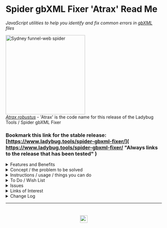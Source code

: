 # Spider gbXML Fixer 'Atrax' Read Me

_JavaScript utilities to help you identify and fix common errors in [gbXML]( http://gbxml.org ) files_


<a title="By Tirin at the English language Wikipedia, CC BY-SA 3.0, https://commons.wikimedia.org/w/index.php?curid=128531"
href="https://en.wikipedia.org/wiki/Sydney_funnel-web_spider">
<img width="256" alt="Sydney funnel-web spider" src="https://upload.wikimedia.org/wikipedia/commons/9/9f/Atrax_robustus.jpg" ><br>
<i>Atrax robustus</i></a> - 'Atrax' is the code name for this release of the Ladybug Tools / Spider gbXML Fixer



### Bookmark this link for the stable release:<br>[https://www.ladybug.tools/spider-gbxml-fixer/]( https://www.ladybug.tools/spider-gbxml-fixer/ "Always links to the release that has been tested" )

<!--
### Bookmark this link for latest release:<br>https://www.ladybug.tools/spider-gbxml-fixer/dev/

* Always links to the version currently being worked on
* Loads and checks a sample file from the [Spider gbXML sample files]( https://www.ladybug.tools/spider/#gbxml-sample-files/README.md ) folder
-->

<details>

<summary class=sumHeader title="How can we help you?" >Features and Benefits</summary>

Ladybug Tools / Spider gbXML Fixer enables you to:

* Access online and local gbXML files via URL, file open dialog box and drag & drop
* Run an extensive set of checks - with most checks also providing automated fixes
* Save fixed models as .XML or .ZIP files

The following are the checks and fixes currently implemented:

* Inspect and view files in real-time 3D - with Spider gbXML Viewer
* View file and gbXML statistics
* Check for valid text and numbers
* Check project offset distance from origin
* Check for openings with more than four vertices
* Fix missing required gbXML attributes
* Fix surfaces with invalid surface type name
* Fix surfaces with invalid ExposedToSun
* Fix surfaces with duplicate planar coordinates
* Fix surfaces with two adjacent spaces & incorrect surface type
* Fix surfaces with an extra adjacent space
* Fix surfaces with duplicate adjacent spaces
* Fix air surfaces with single adjacent space
* Fix Surfaces with CAD object ID missing

Using the Fixer should be much easier than doing searching for and replacing text in a gbXML file and should be faster than using the Spider Viewers.

</details>

<details>

<summary class=sumHeader title="Includes our mission and vision statements" >Concept / the problem to be solved</summary>

[GbXML]( http://www.gbxml.org/About_GreenBuildingXML_gbXML ) data files follow an industry-standard format and used to the transfer 3D building project data between computer aided design (CAD) program and energy analysis programs. The good people who create CAD and energy analysis applications are primarily software programmers. They have infrequent access to large numbers of actual building test cases nor can they simulate large varieties of practice-specific energy simulation workflows. The current often-repeated outcome is that building engineering practices devote much time to dealing with issues in transferring data back and forth between CAD applications and energy analysis programs - and thus losing time for creating better simulations.

Many of the issues to be found in parsing gbXML files are clerical matters that may be identified using simple text search and replace routines. Full 3D viewing of these types of errors is not needed and may actually slow things down.

The desired solution is a utility that enables seamless gbXML data transfer between applications without human intervention.

### Mission for Spider gbXML Fixer / currently

* Run basic text-based checks on gbXML files and uncover, identify, report and fix any errors or issues
* Help you access, edit and improve scripts that are customized for your needs and work well in your practice, your workflow and your skill set so that your projects are designed and built faster, cheaper and better

### Vision / future

* All errors are fixed and changes are saved with the click of a single button or just running the script on a server


### Notes

* Not all issues in gbXML files are simple, text-based issues. Some issues will require full a 3D visualization in order to be discovered and fixed. An intention is to make the workflow between a text-based fixer and full 3D fixer as seamless as possible.
* If you identify a frequently occurring error in gbXML files and supply sample files that exhibit the error, the Spider team will be pleased to build a an open-source module that identifies and fixes your issues
* Currently 'Atrax' links to scripts from TooToo14 and 'Maevia'. As and when this script matures, these dependencies may be eliminated
* The script is still at an early stage. Many more checks may be added. The user interface needs streamlining. And so on

</details>


<details>

<summary class=sumHeader title="How to use Atrax" >Instructions / usage / things you can do</summary>

#### Overview of the Spider menu system

* The left menu is composed of several panels that resemble the drop-down menus in desktop programs. The panels are 'File', 'Settings' and 'Help'. The 'Edit' menu in Fixer is the main content window
* Every menu panel has its own JavaScript file or files that includes help and other useful information in a pop-up window
* Click on any of the '?' links to see the pop-up window at top right - each with:
	* Short description of the module
	* Link to source code for the module
	* Wish list / to do items
	* Issues list- bugs we know about
	* Change log - see what's new
* On mobile devices: Touch the three bars( 'hamburger menu icon' ) to slide the menu in and out
	* Useful feature on a tablet or phone
* Click the Octocat icon in lefy menu to view or edit the source code on GitHub
* Click on title in the left menu to reload the web page
	* Reloads the data file if the source is a URL


#### File Menu - Opening files and saving changes

* 'Open gbXML sample files' - click to access the Spider gbXML sample files
	* Then click any of the buttons to to view a list of files you can open
	* Click a file title to load it
* 'Open gbXML or ZIP file' - click 'Choose file' and load a gbXML files or a ZIP file containing a gbXML file
	* Drag & drop a gbXML or ZIP file to the area inside the dotted lines in the left menu
* 'Save file' - Click on to save any changes you have made to a new file
	* You may save the changes either to an XML file or an XML file compressed into a ZIP file


#### Edit menu

* Checking and fixing errors in main content area
* Once a file is opened a menu appears in the main content area that allows you to identify and fix any issues found in the file
* Clicking any of the titles displays the text and runs the checking routines
	* Click 'Run all checks' to open all the modules' text and run all the checks. This may take quite a while on large files
* There are a numbers of types of errors to be check and needs its own style of user interface
	* Streamlining amd homogenizing the workflows of the modules is a work-in-progress. Please do report issues and insights
* In some workflows an Air surface type with duplicate adjacent spaces is acceptable. You may adjust the settings so an error is not issued.


#### Settings menu

* 2019-05-09 ~ Not yet implemented here
* Click on 'Select Theme and choose a [Bootswatch]( https://bootswatch.com/ ) theme such as 'United'


#### Help menu

* Click to see the links to many support files


#### Debugging

* Press Control-U/Command-Option-U to view the source code
* Press Control-Shift-J/Command-Option-J to see if the JavaScript console reports any errors

#### Enhancing the script

Even if you know only a little bit of JavaScript there are many things you may do to help the scripts work more effectively in your office.

* Try adding a new menu module
* Translate into another language


</details>


<details>

<summary class=sumHeader title="What you you really want?" >To Do / Wish List</summary>

* 2019-05-18 ~ Add module to compare surfaces coordinates with coordinates in spaces
* 2019-05-10 ~ Add fix for interior surfaces with single adjacent space
* 2019-04-03 ~ Identify surface edges with multiple vertices where two are sufficient
* 2019-03-12 ~ Add check for openings larger or outside their parent surface

</details>


<details>

<summary class=sumHeader title="Bugs we know about already" >Issues</summary>

</details>

<details>

<summary class=sumHeader title="The back story on things"  >Links of Interest</summary>

### _Atrax robustus_

* https://en.wikipedia.org/wiki/Sydney_funnel-web_spider

> The Sydney funnel-web spider (Atrax robustus) is a species of venomous mygalomorph spider native to eastern Australia, usually found within a 100 km (62 mi) radius of Sydney. It is a member of a group of spiders known as Australian funnel-web spiders. Its bite is capable of causing serious illness or death in humans if left untreated.

</details>


<details>

<summary class=sumHeader title="Read about what's new here"  >Change Log</summary>

### Commit message prefixes

From [The case for single character git commit message prefixes]( https://smalldata.tech/blog/2018/10/04/the-case-for-single-character-git-commit-message-prefixes ):

* B, indicates a bugfix.
* F, indicates a feature or a change - this will most likely be the majority of the commits.
* a, code formatting change.
* c, comments and or documentation.
* D, dependency updates.
* R, code refactoring, note that this is different from r below.
* r, proven code refactoring - this is the original meaning of the mathematical term refactoring, where it can be mathematically proven that the code change does not change any functionality.
* T, test cases and/or test improvements
* !, unknown - i.e. for when you really need to make that commit because there's a horde of zombies waiting outside.

Additions ??

* S, changes to CSS

### Semantic Versioning

We are using semantic versioning

* https://semver.org/
* https://en.wikipedia.org/wiki/Software_versioning
* https://medium.com/@jameshamann/a-brief-guide-to-semantic-versioning-c6055d87c90e
* https://docs.npmjs.com/about-semantic-versioning
* https://gist.github.com/jashkenas/cbd2b088e20279ae2c8e
	* Many interesting comments to a short gist


### 2019-05-13 ~ Theo

Spider gbXML Fixer 'Atrax' R0.4.9

* Add Michal's pull request
* Add Get Surface Statistics module
* See also commit messages

Dealt with

* 2019-05-10 ~ Opening a ZIP file with the dialog does not work

### 2019-05-10 ~ Theo

Spider gbXML Fixer 'Atrax' R0.4.7

* See also commit messages

### 2019-05-06 ~ Theo

Spider gbXML Fixer 'Atrax' R0.4.1

* B - Add working "pittsburg airport.zip" demo

### 2019-04-26 ~ Theo

Spider gbXML Fixer 'Atrax' R0.4.0

* Rename to semver system
* All modules beginning to work as expected


### 2019-04-18 ~ Theo

Spider gbXML Fixer 'Atrax' R3.3.0

* F - FDPC: 'Fix all' working / waiting for testing
* F - FCIM: 'Fix all' working / waiting for testing
* F - FXA: streamlined the operation / automated 'add missing attributes' / waiting for testing

### 2019-04-15 ~ Theo

Spider gbXML Fixer 'Atrax' R3.1.1

* Add link to Maevia
* Continuing work on modules

### 2019-04-09 ~ Theo

Spider gbXML Fixer 'Atrax' R3.1.0

Fix Surface Type Invalid (FXSTI)
* F - Display the reasoning behind each issue that is identified
* B ~ Fixed issues with saving data to files
* R ~ Refactor

Fix Surfaces Exposed To Sun I(FETS)
* B ~ Fixed issues with saving data to files
* R ~ Refactor

plus other minor fixes

### 2019-04-09 ~ Theo

Spider gbXML Fixer 'Atrax' R3.0.0
* F - Add 'dev' folder with index file redirecting to r3
* F - First commit R3 dev release
* T - Add cookbook folder
* T - Add 'ft-template' folder with template files
* T - Add 'fets-fix-exposed-to-sun' folder with files


### 2019-04-08 ~ Theo

#### GH Release [Spider gbXML Fixer 'Atrax' R2.2.3]( https://github.com/ladybug-tools/spider-gbxml-fixer/releases/tag/v2.2.3 )

* F - Initial fork to spider-gbxml-repo
* D - Cookbook folders moved to R3 folder( dev release )
* B - Update many links
* D - Edit and add text to read me as per @mechSpecs' guidance

### 2019-04-04 ~ Theo

Spider gbXML Fixer 'Atrax' R2.1.0

* D - To js-tootoo13-2/mnu-menu.js/sfm-selected-files-markdown.js / checked other dependencies are OK


### 2019-04-03 ~ Theo

Spider gbXML Fixer 'Atrax' R2.0.0

* All modules refactored / see dev-notes.md
* Add module 'ocv-openings-check-vertices.js' / check openings with more than four vertices

### 2019-04-02 ~ Theo

[Spider gbXML Fixer 'Atrax' R1.7]( https://www.ladybug.tools/spider-gbxml-fixer/r1/spider-gbxml-fixer.html )
* B - Validate HTML with  https://validator.w3.org/nu / Fix all errors reported
* D - Update this read me a lot

_See also changes listed in individual JavaScript files_

### 2019-03-25 ~ Theo

Spider gbXML Fixer 'Atrax' R1.6

_See changes in individual JavaScript files_

 * Many / See pop-up help for individual checks
 * Runs just about every sample file without errors

### 2019-03-25 ~ Theo

Spider gbXML Fixer 'Atrax' R1.5

_Changes in JavaScript files_

 * Many / See pop-ups

### 2019-03-25 ~ Theo

Spider gbXML Fixer 'Atrax' R1.4

* C ~ Add 'Atrax' to menu title / Update rev and date / Update readme ~ add Commit message prefixes

_Changes in JavaScript files_
* Many / See pop-ups



### 2019-03-23 ~ Theo

Spider gbXML Fixer 'Atrax' R1.3

* Add code name: 'Atrax'


### 2019-03-22 ~ Theo

spider-gbxml-fixer.html/.js R1.2
* Almost complete rewrite
* Fast
* Uses HTML template element - my first use of

### 2019-03-19 ~ Theo

spider-gbxml-fixer.html/.js R1.0

* First commit

</details>

***

# <center title="hello!" ><a href=javascript:window.scrollTo(0,0); style=text-decoration:none; > <img src="https://ladybug.tools/artwork/icons_bugs/ico/spider.ico" height=24 > </a></center>

